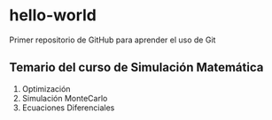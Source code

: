 # hello-world
Primer repositorio de GitHub para aprender el uso de Git


## Temario del curso de Simulación Matemática

1. Optimización
1. Simulación MonteCarlo
1. Ecuaciones Diferenciales
